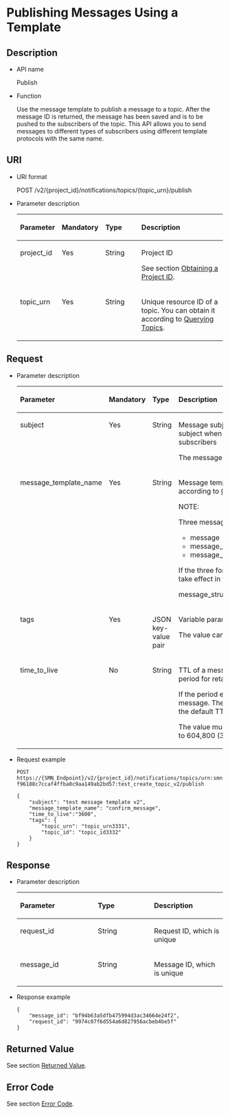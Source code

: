 # Publishing Messages Using a Template<a name="smn_api_54003"></a>

## Description<a name="section52611782195031"></a>

-   API name

    Publish


-   Function

    Use the message template to publish a message to a topic. After the message ID is returned, the message has been saved and is to be pushed to the subscribers of the topic. This API allows you to send messages to different types of subscribers using different template protocols with the same name.


## URI<a name="section34827906195031"></a>

-   URI format

    POST /v2/\{project\_id\}/notifications/topics/\{topic\_urn\}/publish


-   Parameter description

    <a name="table19750057195031"></a>
    <table><thead align="left"><tr id="row6202146195031"><th class="cellrowborder" valign="top" width="17.441744174417444%" id="mcps1.1.5.1.1"><p id="p32611809195031"><a name="p32611809195031"></a><a name="p32611809195031"></a><strong id="b842352706191030"><a name="b842352706191030"></a><a name="b842352706191030"></a>Parameter</strong></p>
    </th>
    <th class="cellrowborder" valign="top" width="18.6018601860186%" id="mcps1.1.5.1.2"><p id="p24310897195031"><a name="p24310897195031"></a><a name="p24310897195031"></a><strong id="b593421527191713"><a name="b593421527191713"></a><a name="b593421527191713"></a>Mandatory</strong></p>
    </th>
    <th class="cellrowborder" valign="top" width="18.6018601860186%" id="mcps1.1.5.1.3"><p id="p23025658195031"><a name="p23025658195031"></a><a name="p23025658195031"></a><strong id="b84235270619112"><a name="b84235270619112"></a><a name="b84235270619112"></a>Type</strong></p>
    </th>
    <th class="cellrowborder" valign="top" width="45.35453545354536%" id="mcps1.1.5.1.4"><p id="p53138979195031"><a name="p53138979195031"></a><a name="p53138979195031"></a><strong id="b84235270619115"><a name="b84235270619115"></a><a name="b84235270619115"></a>Description</strong></p>
    </th>
    </tr>
    </thead>
    <tbody><tr id="row14292854195031"><td class="cellrowborder" valign="top" width="17.441744174417444%" headers="mcps1.1.5.1.1 "><p id="p16870512195031"><a name="p16870512195031"></a><a name="p16870512195031"></a>project_id</p>
    </td>
    <td class="cellrowborder" valign="top" width="18.6018601860186%" headers="mcps1.1.5.1.2 "><p id="p24334251195031"><a name="p24334251195031"></a><a name="p24334251195031"></a>Yes</p>
    </td>
    <td class="cellrowborder" valign="top" width="18.6018601860186%" headers="mcps1.1.5.1.3 "><p id="p24917327195031"><a name="p24917327195031"></a><a name="p24917327195031"></a>String</p>
    </td>
    <td class="cellrowborder" valign="top" width="45.35453545354536%" headers="mcps1.1.5.1.4 "><p id="p44538588155357"><a name="p44538588155357"></a><a name="p44538588155357"></a>Project ID</p>
    <p id="p5037570195031"><a name="p5037570195031"></a><a name="p5037570195031"></a>See section <a href="obtaining-a-project-id.md">Obtaining a Project ID</a>.</p>
    </td>
    </tr>
    <tr id="row48510570195031"><td class="cellrowborder" valign="top" width="17.441744174417444%" headers="mcps1.1.5.1.1 "><p id="p37042078195031"><a name="p37042078195031"></a><a name="p37042078195031"></a>topic_urn</p>
    </td>
    <td class="cellrowborder" valign="top" width="18.6018601860186%" headers="mcps1.1.5.1.2 "><p id="p47618335195031"><a name="p47618335195031"></a><a name="p47618335195031"></a>Yes</p>
    </td>
    <td class="cellrowborder" valign="top" width="18.6018601860186%" headers="mcps1.1.5.1.3 "><p id="p31879892195031"><a name="p31879892195031"></a><a name="p31879892195031"></a>String</p>
    </td>
    <td class="cellrowborder" valign="top" width="45.35453545354536%" headers="mcps1.1.5.1.4 "><p id="p32134437195031"><a name="p32134437195031"></a><a name="p32134437195031"></a>Unique resource ID of a topic. You can obtain it according to <a href="querying-topics.md">Querying Topics</a>.</p>
    </td>
    </tr>
    </tbody>
    </table>


## Request<a name="section45105086195031"></a>

-   Parameter description

    <a name="table51492393195031"></a>
    <table><thead align="left"><tr id="row30761845195031"><th class="cellrowborder" valign="top" width="23.627637236276374%" id="mcps1.1.5.1.1"><p id="p8681487195031"><a name="p8681487195031"></a><a name="p8681487195031"></a><strong id="b822464551"><a name="b822464551"></a><a name="b822464551"></a>Parameter</strong></p>
    </th>
    <th class="cellrowborder" valign="top" width="20.65793420657934%" id="mcps1.1.5.1.2"><p id="p32111829195031"><a name="p32111829195031"></a><a name="p32111829195031"></a><strong id="b2083279393642"><a name="b2083279393642"></a><a name="b2083279393642"></a>Mandatory</strong></p>
    </th>
    <th class="cellrowborder" valign="top" width="21.42785721427857%" id="mcps1.1.5.1.3"><p id="p50921393195031"><a name="p50921393195031"></a><a name="p50921393195031"></a><strong id="b890199867"><a name="b890199867"></a><a name="b890199867"></a>Type</strong></p>
    </th>
    <th class="cellrowborder" valign="top" width="34.28657134286571%" id="mcps1.1.5.1.4"><p id="p30992136195031"><a name="p30992136195031"></a><a name="p30992136195031"></a><strong id="b544632927"><a name="b544632927"></a><a name="b544632927"></a>Description</strong></p>
    </th>
    </tr>
    </thead>
    <tbody><tr id="row66660173195031"><td class="cellrowborder" valign="top" width="23.627637236276374%" headers="mcps1.1.5.1.1 "><p id="p30764938195031"><a name="p30764938195031"></a><a name="p30764938195031"></a>subject</p>
    </td>
    <td class="cellrowborder" valign="top" width="20.65793420657934%" headers="mcps1.1.5.1.2 "><p id="p8932068195031"><a name="p8932068195031"></a><a name="p8932068195031"></a>Yes</p>
    </td>
    <td class="cellrowborder" valign="top" width="21.42785721427857%" headers="mcps1.1.5.1.3 "><p id="p52408898195031"><a name="p52408898195031"></a><a name="p52408898195031"></a>String</p>
    </td>
    <td class="cellrowborder" valign="top" width="34.28657134286571%" headers="mcps1.1.5.1.4 "><p id="p17262349195031"><a name="p17262349195031"></a><a name="p17262349195031"></a>Message subject, which is presented as the email subject when SMN sends massages to email subscribers</p>
    <p id="p56073004195031"><a name="p56073004195031"></a><a name="p56073004195031"></a>The message subject cannot exceed 512 bytes.</p>
    </td>
    </tr>
    <tr id="row34894991195031"><td class="cellrowborder" valign="top" width="23.627637236276374%" headers="mcps1.1.5.1.1 "><p id="p7921992195031"><a name="p7921992195031"></a><a name="p7921992195031"></a>message_template_name</p>
    </td>
    <td class="cellrowborder" valign="top" width="20.65793420657934%" headers="mcps1.1.5.1.2 "><p id="p37701577195031"><a name="p37701577195031"></a><a name="p37701577195031"></a>Yes</p>
    </td>
    <td class="cellrowborder" valign="top" width="21.42785721427857%" headers="mcps1.1.5.1.3 "><p id="p33928891195031"><a name="p33928891195031"></a><a name="p33928891195031"></a>String</p>
    </td>
    <td class="cellrowborder" valign="top" width="34.28657134286571%" headers="mcps1.1.5.1.4 "><p id="p63885637195031"><a name="p63885637195031"></a><a name="p63885637195031"></a>Message template name, which can be obtained according to <a href="querying-message-templates.md">Querying Message Templates</a></p>
    <div class="note" id="note72738487427"><a name="note72738487427"></a><a name="note72738487427"></a><span class="notetitle"> NOTE: </span><div class="notebody"><p id="p27477201192714"><a name="p27477201192714"></a><a name="p27477201192714"></a>Three message formats are supported:</p>
    <a name="ul13774005193124"></a><a name="ul13774005193124"></a><ul id="ul13774005193124"><li>message</li><li>message_structure</li><li>message_template_name</li></ul>
    <p id="p4935176193233"><a name="p4935176193233"></a><a name="p4935176193233"></a>If the three formats are specified at the same time, they take effect in the following sequence:</p>
    <p id="p24212931193236"><a name="p24212931193236"></a><a name="p24212931193236"></a>message_structure&gt;message_template_name&gt;message</p>
    </div></div>
    </td>
    </tr>
    <tr id="row66187157195031"><td class="cellrowborder" valign="top" width="23.627637236276374%" headers="mcps1.1.5.1.1 "><p id="p59559524195031"><a name="p59559524195031"></a><a name="p59559524195031"></a>tags</p>
    </td>
    <td class="cellrowborder" valign="top" width="20.65793420657934%" headers="mcps1.1.5.1.2 "><p id="p59592135195031"><a name="p59592135195031"></a><a name="p59592135195031"></a>Yes</p>
    </td>
    <td class="cellrowborder" valign="top" width="21.42785721427857%" headers="mcps1.1.5.1.3 "><p id="p62233639195031"><a name="p62233639195031"></a><a name="p62233639195031"></a>JSON key-value pair</p>
    </td>
    <td class="cellrowborder" valign="top" width="34.28657134286571%" headers="mcps1.1.5.1.4 "><p id="p7759979195031"><a name="p7759979195031"></a><a name="p7759979195031"></a>Variable parameters and values</p>
    <p id="p755417206436"><a name="p755417206436"></a><a name="p755417206436"></a>The value cannot be left blank.</p>
    </td>
    </tr>
    <tr id="row78834110147"><td class="cellrowborder" valign="top" width="23.627637236276374%" headers="mcps1.1.5.1.1 "><p id="p23681125515"><a name="p23681125515"></a><a name="p23681125515"></a>time_to_live</p>
    </td>
    <td class="cellrowborder" valign="top" width="20.65793420657934%" headers="mcps1.1.5.1.2 "><p id="p23681626518"><a name="p23681626518"></a><a name="p23681626518"></a>No</p>
    </td>
    <td class="cellrowborder" valign="top" width="21.42785721427857%" headers="mcps1.1.5.1.3 "><p id="p18075392520"><a name="p18075392520"></a><a name="p18075392520"></a>String</p>
    </td>
    <td class="cellrowborder" valign="top" width="34.28657134286571%" headers="mcps1.1.5.1.4 "><p id="p66191571978"><a name="p66191571978"></a><a name="p66191571978"></a>TTL of a message, specifically, the maximum time period for retaining the message in the system</p>
    <p id="p73858218511"><a name="p73858218511"></a><a name="p73858218511"></a>If the period expires, the system will discard the message. The time period is measured in seconds, and the default TTL is <strong id="b84235270617311"><a name="b84235270617311"></a><a name="b84235270617311"></a>3600s</strong> (one hour).</p>
    <p id="p163851021156"><a name="p163851021156"></a><a name="p163851021156"></a>The value must be a positive integer less than or equal to 604,800 (3600 x 24 x 7).</p>
    </td>
    </tr>
    </tbody>
    </table>

-   Request example

    ```
    POST https://{SMN_Endpoint}/v2/{project_id}/notifications/topics/urn:smn:regionId: f96188c7ccaf4ffba0c9aa149ab2bd57:test_create_topic_v2/publish
    ```

    ```
    {
        "subject": "test message template v2",
        "message_template_name": "confirm_message",
        "time_to_live":"3600",
        "tags": {
            "topic_urn": "topic_urn3331",
            "topic_id": "topic_id3332"
        }
    }
    ```


## Response<a name="section12227696195031"></a>

-   Parameter description

    <a name="table30822526195031"></a>
    <table><thead align="left"><tr id="row47162257195031"><th class="cellrowborder" valign="top" width="37.70622937706229%" id="mcps1.1.4.1.1"><p id="p62046506195031"><a name="p62046506195031"></a><a name="p62046506195031"></a><strong id="b175458084"><a name="b175458084"></a><a name="b175458084"></a>Parameter</strong></p>
    </th>
    <th class="cellrowborder" valign="top" width="27.257274272572747%" id="mcps1.1.4.1.2"><p id="p59711095195031"><a name="p59711095195031"></a><a name="p59711095195031"></a><strong id="b349188857"><a name="b349188857"></a><a name="b349188857"></a>Type</strong></p>
    </th>
    <th class="cellrowborder" valign="top" width="35.03649635036496%" id="mcps1.1.4.1.3"><p id="p4760545195031"><a name="p4760545195031"></a><a name="p4760545195031"></a><strong id="b128559554"><a name="b128559554"></a><a name="b128559554"></a>Description</strong></p>
    </th>
    </tr>
    </thead>
    <tbody><tr id="row28316458195031"><td class="cellrowborder" valign="top" width="37.70622937706229%" headers="mcps1.1.4.1.1 "><p id="p11931737195031"><a name="p11931737195031"></a><a name="p11931737195031"></a>request_id</p>
    </td>
    <td class="cellrowborder" valign="top" width="27.257274272572747%" headers="mcps1.1.4.1.2 "><p id="p26946629195031"><a name="p26946629195031"></a><a name="p26946629195031"></a>String</p>
    </td>
    <td class="cellrowborder" valign="top" width="35.03649635036496%" headers="mcps1.1.4.1.3 "><p id="p35193301195031"><a name="p35193301195031"></a><a name="p35193301195031"></a>Request ID, which is unique</p>
    </td>
    </tr>
    <tr id="row20330496195031"><td class="cellrowborder" valign="top" width="37.70622937706229%" headers="mcps1.1.4.1.1 "><p id="p36157466195031"><a name="p36157466195031"></a><a name="p36157466195031"></a>message_id</p>
    </td>
    <td class="cellrowborder" valign="top" width="27.257274272572747%" headers="mcps1.1.4.1.2 "><p id="p43073653195031"><a name="p43073653195031"></a><a name="p43073653195031"></a>String</p>
    </td>
    <td class="cellrowborder" valign="top" width="35.03649635036496%" headers="mcps1.1.4.1.3 "><p id="p66413881195031"><a name="p66413881195031"></a><a name="p66413881195031"></a>Message ID, which is unique</p>
    </td>
    </tr>
    </tbody>
    </table>

-   Response example

    ```
    {
        "message_id": "bf94b63a5dfb475994d3ac34664e24f2",
        "request_id": "9974c07f6d554a6d827956acbeb4be5f"
    }
    ```


## Returned Value<a name="section340897195031"></a>

See section  [Returned Value](returned-value.md).

## Error Code<a name="section73211020122511"></a>

See section  [Error Code](error-code.md).

